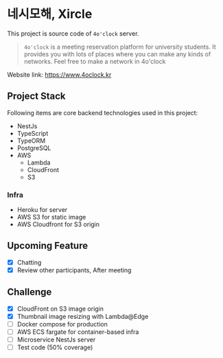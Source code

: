 # 네시모해, Xircle

This project is source code of `4o'clock` server.

> `4o'clock` is a meeting reservation platform for university students. It provides you with lots of places where you can make any kinds of networks. Feel free to make a network in 4o'clock

Website link: https://www.4oclock.kr

## Project Stack

Following items are core backend technologies used in this project:

- NestJs
- TypeScript
- TypeORM
- PostgreSQL
- AWS
  - Lambda
  - CloudFront
  - S3

### Infra

- Heroku for server
- AWS S3 for static image
- AWS Cloudfront for S3 origin

## Upcoming Feature

- [x] Chatting
- [x] Review other participants, After meeting

## Challenge

- [x] CloudFront on S3 image origin
- [x] Thumbnail image resizing with Lambda@Edge 
- [ ] Docker compose for production
- [ ] AWS ECS fargate for container-based infra
- [ ] Microservice NestJs server
- [ ] Test code (50% coverage)
